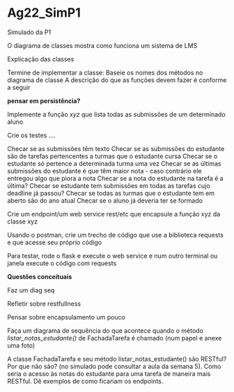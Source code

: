 # Ag22_SimP1
Simulado da P1


O diagrama de classes mostra como funciona um sistema de LMS 

Explicação das classes

Termine de implementar a classe:
Baseie os nomes dos métodos no diagrama de classe
A descrição do que as funções devem fazer é conforme a seguir

**pensar em persistência?**

Implemente a função *xyz* que lista todas as submissões de um determinado aluno 

Crie os testes .... 

Checar se as submissões têm texto 
Checar se as submissões do estudante são de tarefas pertencentes a turmas que o estudante cursa 
Checar se o estudante só pertence a determinada turma uma vez
Checar se as últimas submissões do estudante é que têm maior nota - caso contrário ele entregou algo que piora a nota 
Checar se a nota do estudante na tarefa é a última?
Checar se estudante tem submissões em todas as tarefas cujo deadline já passou?
Checar se todas as turmas que o estudante tem em aberto são do ano atual
Checar se o aluno já deveria ter se formado




Crie um endpoint/um web service rest/etc que encapsule a função xyz da classe xyz 

Usando o postman, crie um trecho de código que use a biblioteca requests e que acesse seu próprio código

Para testar, rode o flask e execute o web service e num outro terminal ou janela execute o código com requests 


**Questões conceituais**

Faz um diag seq 

Refletir sobre restfullness 

Pensar sobre encapsulamento um pouco 



Faça um diagrama de sequência do que acontece quando o método *listar_notas_estudante()* de FachadaTarefa é chamado (num papel e anexe uma foto)

A classe FachadaTarefa e seu método listar_notas_estudante() são RESTful? Por que não são?  (no simulado pode consultar a aula da semana 5). Como seria o acesso às notas do estudante para uma tarefa de maneira mais RESTful. Dê exemplos de como ficariam os endpoints. 



